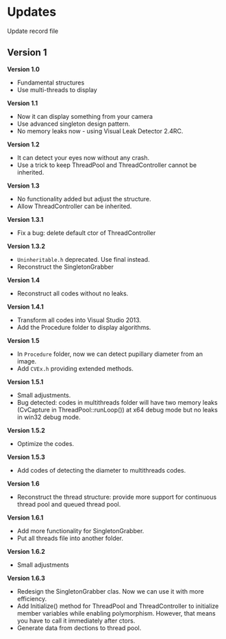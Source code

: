 # Updates
Update record file

## Version 1
**Version 1.0**
* Fundamental structures 
* Use multi-threads to display

**Version 1.1**
* Now it can display something from your camera
* Use advanced singleton design pattern.
* No memory leaks now - using Visual Leak Detector 2.4RC.

**Version 1.2**
* It can detect your eyes now without any crash.
* Use a trick to keep ThreadPool and ThreadController cannot be inherited.

**Version 1.3**
* No functionality added but adjust the structure.
* Allow ThreadController can be inherited.

**Version 1.3.1**
* Fix a bug: delete default ctor of ThreadController

**Version 1.3.2**
* `Uninheritable.h` deprecated. Use final instead.
* Reconstruct the SingletonGrabber

**Version 1.4**
* Reconstruct all codes without no leaks.

**Version 1.4.1**
* Transform all codes into Visual Studio 2013.
* Add the Procedure folder to display algorithms.

**Version 1.5**
* In `Procedure` folder, now we can detect pupillary diameter from an image.
* Add `CVEx.h` providing extended methods.

**Version 1.5.1**
* Small adjustments.
* Bug detected: codes in multithreads folder will have two memory leaks (CvCapture in ThreadPool::runLoop()) at x64 debug mode but no leaks in win32 debug mode.

**Version 1.5.2**
* Optimize the codes.

**Version 1.5.3**
* Add codes of detecting the diameter to multithreads codes.

**Version 1.6**
* Reconstruct the thread structure: provide more support for continuous thread pool and queued thread pool.

**Version 1.6.1**
* Add more functionality for SingletonGrabber.
* Put all threads file into another folder.

**Version 1.6.2**
* Small adjustments

**Version 1.6.3**
* Redesign the SingletonGrabber clas. Now we can use it with more efficiency.
* Add Initialize() method for ThreadPool and ThreadController to initialize member variables while enabling polymorphism. However, that means you have to call it immediately after ctors.
* Generate data from dections to thread pool.